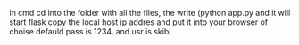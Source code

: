 in cmd cd into the folder with all the files, the write (python app.py and it will start flask copy the local host ip addres and put it into your browser of choise defauld pass is 1234, and usr is skibi
